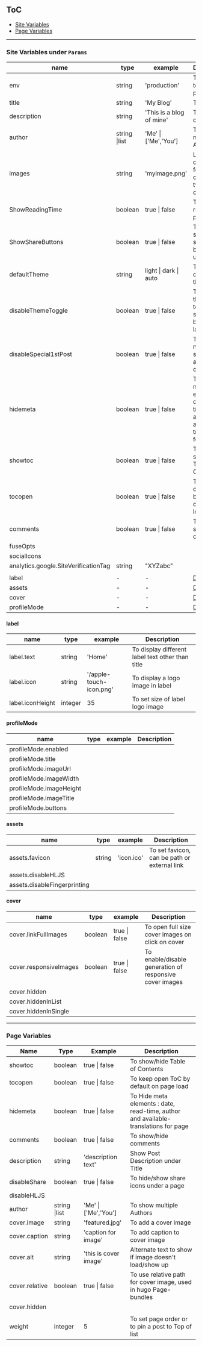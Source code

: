 ## ToC

-   [Site Variables](#site-variables)
-   [Page Variables](#page-variables)

---

### Site Variables under `Params`

| name                                 | type          | example                  | Description                                                                         |
| ------------------------------------ | ------------- | ------------------------ | ----------------------------------------------------------------------------------- |
| env                                  | string        | 'production'             | To set env to production                                                            |
| title                                | string        | 'My Blog'                | To set title                                                                        |
| description                          | string        | 'This is a blog of mine' | To set site description                                                             |
| author                               | string \|list | 'Me' \| ['Me','You']     | To show multiple Authors                                                            |
| images                               | string        | 'myimage.png'            | Link or path of image for opengraph, twitter-cards                                  |
| ShowReadingTime                      | boolean       | true \| false            | To show read time in post meta                                                      |
| ShowShareButtons                     | boolean       | true \| false            | To show/hide share buttons under post                                               |
| defaultTheme                         | string        | light \| dark \| auto    | To set default theme                                                                |
| disableThemeToggle                   | boolean       | true \| false            | To disable theme toggle icon shown besides label                                    |
| disableSpecial1stPost                | boolean       | true \| false            | To disable no-card special appearance of 1st post                                   |
| hidemeta                             | boolean       | true \| false            | To Hide meta elements : date, read-time, author and available-translations for page |
| showtoc                              | boolean       | true \| false            | To show/hide Table of Contents                                                      |
| tocopen                              | boolean       | true \| false            | To keep open ToC by default on page load                                            |
| comments                             | boolean       | true \| false            | To show/hide comments                                                               |
| fuseOpts                             |               |                          |                                                                                     |
| socialIcons                          |               |                          |                                                                                     |
| analytics.google.SiteVerificationTag | string        | "XYZabc"                 |                                                                                     |
|                                      |               |                          |                                                                                     |
| label                                | -             | -                        | [Details](#label)                                                                   |
| assets                               | -             | -                        | [Details](#assets)                                                                  |
| cover                                | -             | -                        | [Details](#cover)                                                                   |
| profileMode                          | -             | -                        | [Details](#profilemode)                                                             |

#### label

| name             | type    | example                 | Description                                      |
| ---------------- | ------- | ----------------------- | ------------------------------------------------ |
| label.text       | string  | 'Home'                  | To display different label text other than title |
| label.icon       | string  | '/apple-touch-icon.png' | To display a logo image in label                 |
| label.iconHeight | integer | 35                      | To set size of label logo image                  |

#### profileMode

| name                    | type | example | Description |
| ----------------------- | ---- | ------- | ----------- |
| profileMode.enabled     |      |         |             |
| profileMode.title       |      |         |             |
| profileMode.imageUrl    |      |         |             |
| profileMode.imageWidth  |      |         |             |
| profileMode.imageHeight |      |         |             |
| profileMode.imageTitle  |      |         |             |
| profileMode.buttons     |      |         |             |

#### assets

| name                         | type   | example    | Description                                  |
| ---------------------------- | ------ | ---------- | -------------------------------------------- |
| assets.favicon               | string | 'icon.ico' | To set favicon, can be path or external link |
| assets.disableHLJS           |        |            |                                              |
| assets.disableFingerprinting |        |            |                                              |

#### cover

| name                   | type    | example       | Description                                             |
| ---------------------- | ------- | ------------- | ------------------------------------------------------- |
| cover.linkFullImages   | boolean | true \| false | To open full size cover images on click on cover        |
| cover.responsiveImages | boolean | true \| false | To enable/disable generation of responsive cover images |
| cover.hidden           |         |               |                                                         |
| cover.hiddenInList     |         |               |                                                         |
| cover.hiddenInSingle   |         |               |                                                         |

---

### Page Variables

| Name           | Type          | Example               | Description                                                                         |
| -------------- | ------------- | --------------------- | ----------------------------------------------------------------------------------- |
| showtoc        | boolean       | true \| false         | To show/hide Table of Contents                                                      |
| tocopen        | boolean       | true \| false         | To keep open ToC by default on page load                                            |
| hidemeta       | boolean       | true \| false         | To Hide meta elements : date, read-time, author and available-translations for page |
| comments       | boolean       | true \| false         | To show/hide comments                                                               |
| description    | string        | 'description text'    | Show Post Description under Title                                                   |
| disableShare   | boolean       | true \| false         | To hide/show share icons under a page                                               |
| disableHLJS    |               |                       |                                                                                     |
| author         | string \|list | 'Me' \| ['Me','You']  | To show multiple Authors                                                            |
| cover.image    | string        | 'featured.jpg'        | To add a cover image                                                                |
| cover.caption  | string        | 'caption for image'   | To add caption to cover image                                                       |
| cover.alt      | string        | 'this is cover image' | Alternate text to show if image doesn't load/show up                                |
| cover.relative | boolean       | true \| false         | To use relative path for cover image, used in hugo Page-bundles                     |
| cover.hidden   |               |                       |                                                                                     |
|                |               |                       |                                                                                     |
| weight         | integer       | 5                     | To set page order or to pin a post to Top of list                                   |
